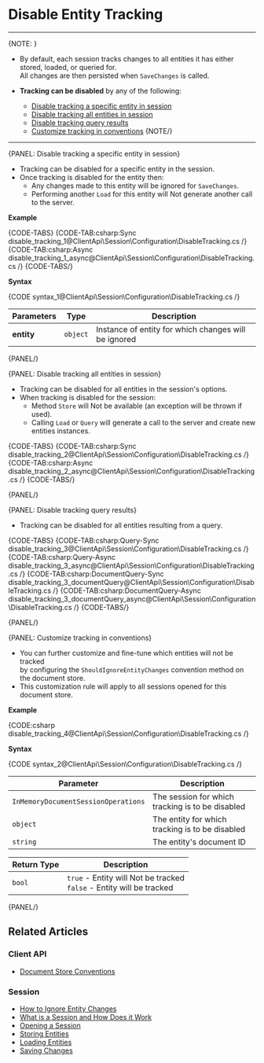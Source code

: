# Disable Entity Tracking

---

{NOTE: }

* By default, each session tracks changes to all entities it has either stored, loaded, or queried for.  
  All changes are then persisted when `SaveChanges` is called.  

* **Tracking can be disabled** by any of the following:  
    * [Disable tracking a specific entity in session](../../../client-api/session/configuration/how-to-disable-tracking#disable-tracking-a-specific-entity-in-session)
    * [Disable tracking all entities in session](../../../client-api/session/configuration/how-to-disable-tracking#disable-tracking-all-entities-in-session)
    * [Disable tracking query results](../../../client-api/session/configuration/how-to-disable-tracking#disable-tracking-query-results)
    * [Customize tracking in conventions](../../../client-api/session/configuration/how-to-disable-tracking#customize-tracking-in-conventions)
{NOTE/}

---

{PANEL: Disable tracking a specific entity in session}

* Tracking can be disabled for a specific entity in the session.  
* Once tracking is disabled for the entity then:
  * Any changes made to this entity will be ignored for `SaveChanges`.  
  * Performing another `Load` for this entity will Not generate another call to the server.
  
**Example**

{CODE-TABS}
{CODE-TAB:csharp:Sync disable_tracking_1@ClientApi\Session\Configuration\DisableTracking.cs /}
{CODE-TAB:csharp:Async disable_tracking_1_async@ClientApi\Session\Configuration\DisableTracking.cs /}
{CODE-TABS/}

**Syntax**

{CODE syntax_1@ClientApi\Session\Configuration\DisableTracking.cs /}

| Parameters | Type | Description |
| - | - | - |
| **entity** | `object` | Instance of entity for which changes will be ignored |

{PANEL/}

{PANEL: Disable tracking all entities in session}

* Tracking can be disabled for all entities in the session's options.  
* When tracking is disabled for the session:  
  * Method `Store` will Not be available (an exception will be thrown if used).
  * Calling `Load` or `Query` will generate a call to the server and create new entities instances.  

{CODE-TABS}
{CODE-TAB:csharp:Sync disable_tracking_2@ClientApi\Session\Configuration\DisableTracking.cs /}
{CODE-TAB:csharp:Async disable_tracking_2_async@ClientApi\Session\Configuration\DisableTracking.cs /}
{CODE-TABS/}

{PANEL/}

{PANEL: Disable tracking query results}

* Tracking can be disabled for all entities resulting from a query.

{CODE-TABS}
{CODE-TAB:csharp:Query-Sync disable_tracking_3@ClientApi\Session\Configuration\DisableTracking.cs /}
{CODE-TAB:csharp:Query-Async disable_tracking_3_async@ClientApi\Session\Configuration\DisableTracking.cs /}
{CODE-TAB:csharp:DocumentQuery-Sync disable_tracking_3_documentQuery@ClientApi\Session\Configuration\DisableTracking.cs /}
{CODE-TAB:csharp:DocumentQuery-Async disable_tracking_3_documentQuery_async@ClientApi\Session\Configuration\DisableTracking.cs /}
{CODE-TABS/}

{PANEL/}

{PANEL: Customize tracking in conventions}

* You can further customize and fine-tune which entities will not be tracked  
  by configuring the `ShouldIgnoreEntityChanges` convention method on the document store.
* This customization rule will apply to all sessions opened for this document store.

**Example**

{CODE:csharp disable_tracking_4@ClientApi\Session\Configuration\DisableTracking.cs /}

**Syntax**

{CODE syntax_2@ClientApi\Session\Configuration\DisableTracking.cs /}

| Parameter | Description |
| - | - |
| `InMemoryDocumentSessionOperations` | The session for which tracking is to be disabled |
| `object` | The entity for which tracking is to be disabled |
| `string` | The entity's document ID |

| Return Type | Description |
| - | - |
| `bool` | `true` - Entity will Not be tracked<br>`false` - Entity will be tracked |

{PANEL/}

## Related Articles

### Client API

- [Document Store Conventions](../../../client-api/configuration/conventions)

### Session

- [How to Ignore Entity Changes](../../../client-api/session/how-to/ignore-entity-changes)
- [What is a Session and How Does it Work](../../../client-api/session/what-is-a-session-and-how-does-it-work) 
- [Opening a Session](../../../client-api/session/opening-a-session)
- [Storing Entities](../../../client-api/session/storing-entities)
- [Loading Entities](../../../client-api/session/loading-entities)
- [Saving Changes](../../../client-api/session/saving-changes)
